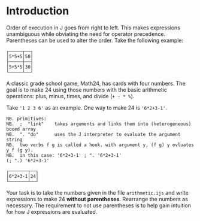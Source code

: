 

# Introduction

Order of execution in J goes from right to left. This makes
expressions unambiguous while obviating the need for operator
precedence. Parentheses can be used to alter the order. Take the
following example:

    ┌─────┬──┐
    │5*5+5│50│
    ├─────┼──┤
    │5+5*5│30│
    └─────┴──┘

A classic grade school game, Math24, has cards with four numbers. The
goal is to make 24 using those numbers with the basic arithmetic
operations: plus, minus, times, and divide (`+ - * %`).

Take `'1 2 3 6'` as an example. One way to make 24 is `'6*2+3-1'`.

    NB. primitives:
    NB.  ;  "link"    takes arguments and links them into (heterogeneous) boxed array
    NB.  ". "do"      uses the J interpreter to evaluate the argument string
    NB.  two verbs f g is called a hook. with argument y, (f g) y evluates y f (g y).
    NB.  in this case: '6*2+3-1' ; ". '6*2+3-1'
    (; ".) '6*2+3-1'

    ┌───────┬──┐
    │6*2+3-1│24│
    └───────┴──┘

Your task is to take the numbers given in the file `arithmetic.ijs`
and write expressions to make 24 **without parentheses**. Rearrange the
numbers as necessary. The requirement to not use parentheses is to
help gain intuition for how J expressions are evaluated.

